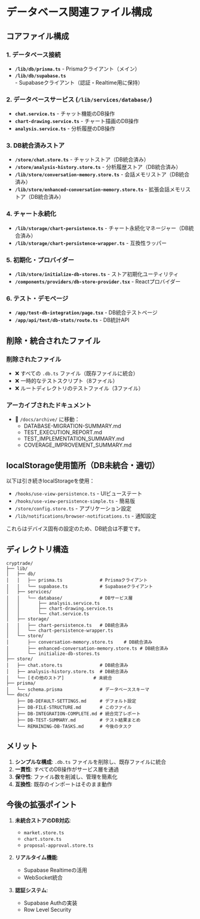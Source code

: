 # データベース関連ファイル構成

## コアファイル構成

### 1. データベース接続
- **`/lib/db/prisma.ts`** - Prismaクライアント（メイン）
- **`/lib/db/supabase.ts`** - Supabaseクライアント（認証・Realtime用に保持）

### 2. データベースサービス (`/lib/services/database/`)
- **`chat.service.ts`** - チャット機能のDB操作
- **`chart-drawing.service.ts`** - チャート描画のDB操作
- **`analysis.service.ts`** - 分析履歴のDB操作

### 3. DB統合済みストア
- **`/store/chat.store.ts`** - チャットストア（DB統合済み）
- **`/store/analysis-history.store.ts`** - 分析履歴ストア（DB統合済み）
- **`/lib/store/conversation-memory.store.ts`** - 会話メモリストア（DB統合済み）
- **`/lib/store/enhanced-conversation-memory.store.ts`** - 拡張会話メモリストア（DB統合済み）

### 4. チャート永続化
- **`/lib/storage/chart-persistence.ts`** - チャート永続化マネージャー（DB統合済み）
- **`/lib/storage/chart-persistence-wrapper.ts`** - 互換性ラッパー

### 5. 初期化・プロバイダー
- **`/lib/store/initialize-db-stores.ts`** - ストア初期化ユーティリティ
- **`/components/providers/db-store-provider.tsx`** - Reactプロバイダー

### 6. テスト・デモページ
- **`/app/test-db-integration/page.tsx`** - DB統合テストページ
- **`/app/api/test/db-stats/route.ts`** - DB統計API

## 削除・統合されたファイル

### 削除されたファイル
- ❌ すべての `.db.ts` ファイル（既存ファイルに統合）
- ❌ 一時的なテストスクリプト（8ファイル）
- ❌ ルートディレクトリのテストファイル（3ファイル）

### アーカイブされたドキュメント
- 📁 `/docs/archive/` に移動：
  - DATABASE-MIGRATION-SUMMARY.md
  - TEST_EXECUTION_REPORT.md
  - TEST_IMPLEMENTATION_SUMMARY.md
  - COVERAGE_IMPROVEMENT_SUMMARY.md

## localStorage使用箇所（DB未統合・適切）

以下は引き続きlocalStorageを使用：
- `/hooks/use-view-persistence.ts` - UIビューステート
- `/hooks/use-view-persistence-simple.ts` - 簡易版
- `/store/config.store.ts` - アプリケーション設定
- `/lib/notifications/browser-notifications.ts` - 通知設定

これらはデバイス固有の設定のため、DB統合は不要です。

## ディレクトリ構造

```
cryptrade/
├── lib/
│   ├── db/
│   │   ├── prisma.ts              # Prismaクライアント
│   │   └── supabase.ts            # Supabaseクライアント
│   ├── services/
│   │   └── database/              # DBサービス層
│   │       ├── analysis.service.ts
│   │       ├── chart-drawing.service.ts
│   │       └── chat.service.ts
│   ├── storage/
│   │   ├── chart-persistence.ts   # DB統合済み
│   │   └── chart-persistence-wrapper.ts
│   └── store/
│       ├── conversation-memory.store.ts    # DB統合済み
│       ├── enhanced-conversation-memory.store.ts # DB統合済み
│       └── initialize-db-stores.ts
├── store/
│   ├── chat.store.ts              # DB統合済み
│   ├── analysis-history.store.ts  # DB統合済み
│   └── [その他のストア]           # 未統合
├── prisma/
│   └── schema.prisma              # データベーススキーマ
└── docs/
    ├── DB-DEFAULT-SETTINGS.md     # デフォルト設定
    ├── DB-FILE-STRUCTURE.md       # このファイル
    ├── DB-INTEGRATION-COMPLETE.md # 統合完了レポート
    ├── DB-TEST-SUMMARY.md         # テスト結果まとめ
    └── REMAINING-DB-TASKS.md      # 今後のタスク
```

## メリット

1. **シンプルな構成**: `.db.ts` ファイルを削除し、既存ファイルに統合
2. **一貫性**: すべてのDB操作がサービス層を通過
3. **保守性**: ファイル数を削減し、管理を簡素化
4. **互換性**: 既存のインポートはそのまま動作

## 今後の拡張ポイント

1. **未統合ストアのDB対応**:
   - `market.store.ts`
   - `chart.store.ts`
   - `proposal-approval.store.ts`

2. **リアルタイム機能**:
   - Supabase Realtimeの活用
   - WebSocket統合

3. **認証システム**:
   - Supabase Authの実装
   - Row Level Security